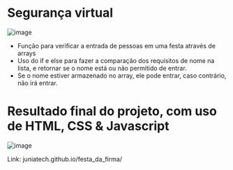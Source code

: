 # Segurança virtual
![image](https://user-images.githubusercontent.com/95503135/188464359-e43a4b8f-a2fe-4c0a-8a4d-84d284b6ad71.png)

* Função para verificar a entrada de pessoas em uma festa através de arrays 
* Uso do if e else para fazer a comparação dos requisitos de nome na lista, e retornar se o nome está ou não permitido de entrar.
* Se o nome estiver armazenado no array, ele pode entrar, caso contrário, não irá entrar.

# Resultado final do projeto, com uso de HTML, CSS & Javascript

![image](https://user-images.githubusercontent.com/95503135/188464677-2e8b19aa-747f-4b6c-86aa-f2a6fb36e604.png)

Link: juniatech.github.io/festa_da_firma/
